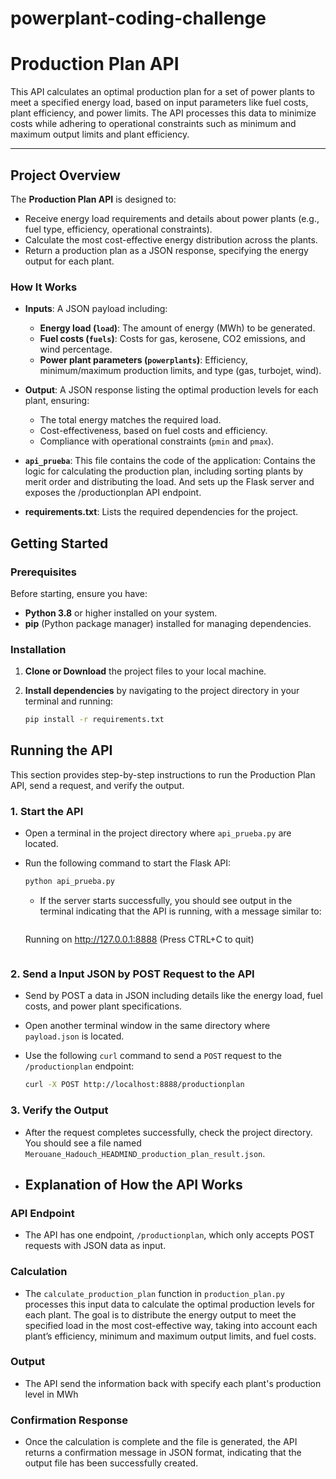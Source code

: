 # powerplant-coding-challenge
# **Production Plan API**

This API calculates an optimal production plan for a set of power plants to meet a specified energy load, based on input parameters like fuel costs, plant efficiency, and power limits. The API processes this data to minimize costs while adhering to operational constraints such as minimum and maximum output limits and plant efficiency.

---

## **Project Overview**

The **Production Plan API** is designed to:
- Receive energy load requirements and details about power plants (e.g., fuel type, efficiency, operational constraints).
- Calculate the most cost-effective energy distribution across the plants.
- Return a production plan as a JSON response, specifying the energy output for each plant.

### **How It Works**

- **Inputs**: A JSON payload including:
  - **Energy load (`load`)**: The amount of energy (MWh) to be generated.
  - **Fuel costs (`fuels`)**: Costs for gas, kerosene, CO2 emissions, and wind percentage.
  - **Power plant parameters (`powerplants`)**: Efficiency, minimum/maximum production limits, and type (gas, turbojet, wind).

- **Output**: A JSON response listing the optimal production levels for each plant, ensuring:
  - The total energy matches the required load.
  - Cost-effectiveness, based on fuel costs and efficiency.
  - Compliance with operational constraints (`pmin` and `pmax`).

- **`api_prueba`**: This file contains the code of the application: Contains the logic for calculating the production plan, including sorting plants by merit order and distributing the load. And sets up the Flask server and exposes the /productionplan API endpoint.

- **requirements.txt**: Lists the required dependencies for the project.


## Getting Started

### Prerequisites

Before starting, ensure you have:
- **Python 3.8** or higher installed on your system.
- **pip** (Python package manager) installed for managing dependencies.

### Installation

1. **Clone or Download** the project files to your local machine.
2. **Install dependencies** by navigating to the project directory in your terminal and running:

   ```bash
   pip install -r requirements.txt
   ```

## Running the API

This section provides step-by-step instructions to run the Production Plan API, send a request, and verify the output.

### 1. Start the API

- Open a terminal in the project directory where `api_prueba.py` are located.
- Run the following command to start the Flask API:

  ```bash
  python api_prueba.py
  ```
  - If the server starts successfully, you should see output in the terminal indicating that the API is running, with a message similar to:

    ```bash
  Running on http://127.0.0.1:8888 (Press CTRL+C to quit)
    ```

### 2. Send a Input JSON by POST Request to the API
- Send by POST a data in JSON including details like the energy load, fuel costs, and power plant specifications.

- Open another terminal window in the same directory where `payload.json` is located.

- Use the following `curl` command to send a `POST` request to the `/productionplan` endpoint:
    ```bash
    curl -X POST http://localhost:8888/productionplan
    ```

### 3. Verify the Output

- After the request completes successfully, check the project directory. You should see a file named `Merouane_Hadouch_HEADMIND_production_plan_result.json`.

- ## Explanation of How the API Works

### API Endpoint 
- The API has one endpoint, `/productionplan`, which only accepts POST requests with JSON data as input.

### Calculation

- The `calculate_production_plan` function in `production_plan.py` processes this input data to calculate the optimal production levels for each plant. The goal is to distribute the energy output to meet the specified load in the most cost-effective way, taking into account each plant’s efficiency, minimum and maximum output limits, and fuel costs.

### Output

- The API send the information back with specify each plant's production level in MWh

### Confirmation Response

- Once the calculation is complete and the file is generated, the API returns a confirmation message in JSON format, indicating that the output file has been successfully created.


